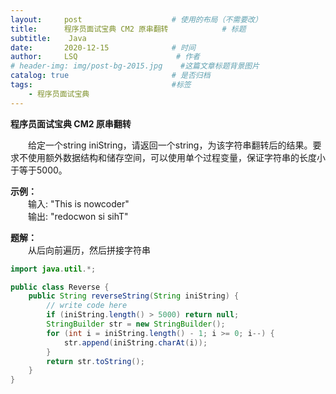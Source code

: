 ```yaml
---
layout:     post                    # 使用的布局（不需要改）
title:      程序员面试宝典 CM2 原串翻转            # 标题 
subtitle:    Java
date:       2020-12-15              # 时间
author:     LSQ                      # 作者
# header-img: img/post-bg-2015.jpg    #这篇文章标题背景图片
catalog: true                       # 是否归档
tags:                               #标签
    - 程序员面试宝典
---
```



**程序员面试宝典 CM2 原串翻转**  
  
&emsp;&emsp;给定一个string iniString，请返回一个string，为该字符串翻转后的结果。要求不使用额外数据结构和储存空间，可以使用单个过程变量，保证字符串的长度小于等于5000。  

**示例：**  
&emsp;&emsp;输入: "This is nowcoder"  
&emsp;&emsp;输出: "redocwon si sihT"  

**题解：**  
&emsp;&emsp;从后向前遍历，然后拼接字符串

```java
import java.util.*;

public class Reverse {
    public String reverseString(String iniString) {
        // write code here
        if (iniString.length() > 5000) return null;
        StringBuilder str = new StringBuilder();
        for (int i = iniString.length() - 1; i >= 0; i--) {
            str.append(iniString.charAt(i));
        }
        return str.toString();
    }
}
```





